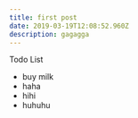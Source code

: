 ```yaml
---
title: first post
date: 2019-03-19T12:08:52.960Z
description: gagagga
---
```

Todo List

* buy milk
* haha
* hihi
* huhuhu
